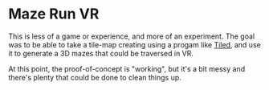 # Maze Run VR

This is less of a game or experience, and more of an experiment. The goal was
to be able to take a tile-map creating using a progam like
[Tiled](https://www.mapeditor.org/), and use it to generate a 3D mazes that
could be traversed in VR.

At this point, the proof-of-concept is "working", but it's a bit messy and
there's plenty that could be done to clean things up.
